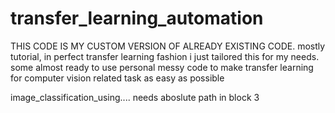 # transfer_learning_automation
THIS CODE IS MY CUSTOM VERSION OF ALREADY EXISTING CODE. mostly tutorial, in perfect transfer learning fashion i just tailored this for my needs.
some almost ready to use personal messy code to make transfer learning for computer vision related task as easy as possible

image_classification_using.... needs aboslute path in block 3